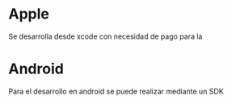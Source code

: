 # Apple
Se desarrolla desde xcode con necesidad de pago para la 
# Android
Para el desarrollo en android se puede realizar mediante un SDK